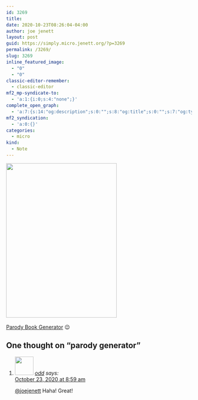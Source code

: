 ```yaml
---
id: 3269
title: 
date: 2020-10-23T08:26:04-04:00
author: joe jenett
layout: post
guid: https://simply.micro.jenett.org/?p=3269
permalink: /3269/
slug: 3269
inline_featured_image:
  - "0"
  - "0"
classic-editor-remember:
  - classic-editor
mf2_mp-syndicate-to:
  - 'a:1:{i:0;s:4:"none";}'
complete_open_graph:
  - 'a:7:{s:14:"og:description";s:0:"";s:8:"og:title";s:0:"";s:7:"og:type";s:0:"";s:12:"twitter:card";s:7:"summary";s:15:"twitter:creator";s:0:"";s:19:"twitter:description";s:0:"";s:8:"og:image";s:0:"";}'
mf2_syndication:
  - 'a:0:{}'
categories:
  - micro
kind:
  - Note
---
```

<img loading="lazy" class="size-full wp-image-3267" src="../wp-content/uploads/2020/10/newbook.png" alt="" width="300" height="420" srcset="../wp-content/uploads/2020/10/newbook.png 300w, ../wp-content/uploads/2020/10/newbook-214x300.png 214w" sizes="(max-width: 300px) 100vw, 300px" />  
<p><a href="https://dev.to/rly" title="">Parody Book Generator</a> 😉</p>

<h2 id="comments-title">One thought on “<span>parody generator</span>”		</h2>


<ol class="commentlist">
<li class="comment even thread-even depth-1 u-comment h-cite h-entry p-comment" id="li-comment-497">
<article id="comment-497" class="comment " itemprop="comment" itemscope="" itemtype="http://schema.org/Comment">
<footer>
<address class="comment-author p-author author vcard hcard h-card" itemprop="creator" itemscope="" itemtype="http://schema.org/Person">
<img alt="" src="https://micro.blog/odd/avatar.jpg" srcset="https://micro.blog/odd/avatar.jpg 2x" class="avatar avatar-50 photo avatar-default local-avatar u-photo" itemprop="image" loading="lazy" width="50" height="50">				<cite class="fn p-name" itemprop="name"><a href="https://micro.blog/odd" rel="external nofollow ugc" class="u-url url">odd</a></cite> <span class="says">says:</span>					</address>
<!-- .comment-author .vcard -->

<div class="comment-meta commentmetadata">
<a href="https://micro.blog/odd/10457859"><time class="updated published dt-updated dt-published" datetime="2020-10-23T08:59:32-04:00" itemprop="datePublished dateModified dateCreated">
October 23, 2020 at 8:59 am						</time></a>
</div>
<!-- .comment-meta .commentmetadata -->
</footer>

<div class="comment-content e-content p-summary p-name" itemprop="text name description">
<p><a href="https://micro.blog/joejenett" rel="nofollow ugc">@joejenett</a> Haha! Great!</p></div></article></li></ol>